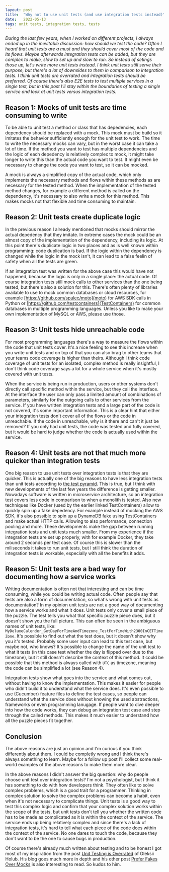 ```yaml
---
layout: post
title:  "Why not to use unit tests (and use integration tests instead)"
date:   2022-05-13
tags: unit tests, integration tests, tests
---
```


_During the last few years, when I worked on different projects, I always ended up in the inevitable discussion: how should we test the code? Often I heard that unit tests are a must and they should cover most of the code and its flows. Maybe afterwards integration tests can be added, but they are complex to make, slow to set up and slow to run. So instead of setings those up, let's write more unit tests instead. I think unit tests still serve their purpose, but there's a lot of downsides to them in comparison to integration tests. I think unit tests are overrated and integration tests should be preferred. Of course there's also E2E tests to test multiple services in a single test, but in this post I'll stay within the boundaries of testing a single service and look at unit tests versus integration tests._

## Reason 1: Mocks of unit tests are time consuming to write

To be able to unit test a method or class that has depedencies, each dependency should be replaced with a mock. This mock must be build so it imitates the behavior sufficiently enough for the unit test to work. The time to write the necessary mocks can vary, but in the worst case it can take a lot of time. If the method you want to test has multiple dependencies and the logic of each depedency is relatively complex to mock, it might take longer to write this than the actual code you want to test. It might even be necessary to change the code you want to test, so it can be mocked.

A mock is always a simplified copy of the actual code, which only implements the necessary methods and flows within these methods as are necessary for the tested method. When the implementation of the tested method changes, for example a different method is called on the dependency, it's necessary to also write a mock for this method. This makes mocks not that flexible and time consuming to maintain.

## Reason 2: Unit tests create duplicate logic

In the previous reason I already mentioned that mocks should mirror the actual depedency that they imitate. In extreme cases the mock could be an almost copy of the implementation of the dependency, including its logic. At this point there's duplicate logic in two places and as is well known within programming: code duplication is bad. If the logic within the dependency is changed while the logic in the mock isn't, it can lead to a false feelin of safety when all the tests are green. 

If an integration test was written for the above case this would have not happened, because the logic is only in a single place: the actual code. Of course integration tests still mock calls to other services than the one being tested, but there's also a solution for this. There's often plenty of libraries available to use to mock common databases or cloud resources, for example [https://github.com/spulec/moto](moto) for AWS SDK calls in Python or [https://github.com/testcontainers](TestContainers) for common databases in multiple programming languages. Unless you like to make your own implementation of MySQL or AWS, please use those.

## Reason 3: Unit tests hide unreachable code

For most programming languages there's a way to measure the flows within the code that unit tests cover. It's a nice feeling to see this increase when you write unit tests and on top of that you can also brag to other teams that your teams code coverage is higher than theirs. Although I think code coverage of unit tests for an isolated, complex method is really insightful, I don't think code coverage says a lot for a whole service when it's mostly covered with unit tests. 

When the service is being run in production, users or other systems don't directly call specific method within the service, but they call the interface. At the interface the user can only pass a limited amount of combinations of parameters, similarly for the outgoing calls to other services from the service. If you have written integration tests and a large part of the code is not covered, it's some important information. This is a clear hint that either your integration tests don't cover all of the flows or the code in unreachable. If the code in unreachable, why is it there and can't it just be removed? If you only had unit tests, the code was tested and fully covered, but it would be hard to judge whether the code is actually used within the service.

## Reason 4: Unit tests are not that much more quicker than integration tests

One big reason to use unit tests over integration tests is that they are quicker. This is actually one of the big reasons to have less integration tests than unit tests according to [the test pyramid](https://martinfowler.com/articles/practical-test-pyramid.html#TheTestPyramid). This is true, but I think with new developments of the last few years the difference is getting smaller. Nowadays software is written in microservice architecture, so an integration test covers less code in comparison to when a monolith is tested. Also new techniques like Docker (used by the earlier linked TestContainers) allow to quickly spin up a fake depedency. For example instead of mocking the AWS SDK, it's also possible to spin up a DynamoDB fake using TestContainers and make actual HTTP calls. Allowing to also performance, connection pooling and more. These developments make the gap between running integration tests and unit tests much smaller. From my experience if the integration tests are set up properly, with for example Docker, they take around 2 seconds per test case. Of course this is slower than the miliseconds it takes to run unit tests, but I still think the duration of integration tests is workable, especially with all the benefits it adds. 

## Reason 5: Unit tests are a bad way for documenting how a service works

Writing documentation is often not that interesting and can be time consuming, while you could be writing actual code. Often people say that tests are also a form of documentation, so what's wrong with unit tests as documentation? In my opinion unit tests are not a good way of documenting how a service works and what it does. Unit tests only cover a small piece of the puzzle. The test tells you what that specific puzzle piece does, but it doesn't show you the full picture. This can often be seen in the ambiguous names of unit tests, like: `MyDeluxeCalender_GetDayForTimeAndTimezone_TestForTimeWith2300InCETTimeZone`. It's possible to find out what the test does, but it doesn't show why you it's tested. Probably some user input can lead to this test case, but maybe not, who knows? It's possible to change the name of the unit test to what it tests (in this case test whether the day is flipped over due to the timezone), but it still doesn't describe the context of this method. It could be possible that this method is always called with `UTC` as timezone, meaning the code can be simplified a lot (see Reason 4). 

Integration tests show what goes into the service and what comes out, without having to know the implementation. This makes it easier for people who didn't build it to understand what the service does. It's even possible to use (Cucumber) feature files to define the test cases, so people can understand what the service does without knowing the used abstractions, frameworks or even programming lanugage. If people want to dive deeper into how the code works, they can debug an integration test case and step through the called methods. This makes it much easier to understand how all the puzzle pieces fit together.

## Conclusion

The above reasons are just an opinion and I'm curious if you think differently about them. I could be completly wrong and I think there's always something to learn. Maybe for a follow up post I'll collect some real-world examples of the above reasons to make them more clear.

In the above reasons I didn't answer the big question: why do people choose unit test over integration tests? I'm not a psychologist, but I think it has something to do with how developers think. They often like to solve complex problems, which is a good trait for a programmer. Thinking in complex solution to solve the complex problems can become a habit, even when it's not necessary to complicate things. Unit tests is a good way to test this complex logic and confirm that your complex solution works within the scope of the tests, but unit tests don't tell you whether the written code has to be made as complicated as it is within the context of the service. The service ends up being relatively complex and since there's a lack of integration tests, it's hard to tell what each piece of the code does within the context of the service. No one dares to touch the code, because they don't want to be the one to cause bugs in production.

Of course there's already much written about testing and to be honest I got most of my inspiration from the post [Unit Testing is Overrated](https://tyrrrz.me/blog/unit-testing-is-overrated) of Oleksii Holub. His blog goes much more in depth and his other post [Prefer Fakes Over Mocks](https://tyrrrz.me/blog/fakes-over-mocks) is also interesting to read. So kudos to him.